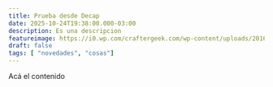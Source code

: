 ```yaml
---
title: Prueba desde Decap
date: 2025-10-24T19:38:00.000-03:00
description: Es una descripcion
featureimage: https://i0.wp.com/craftergeek.com/wp-content/uploads/2016/09/1450588624-a1450459f21fea50d44438ffd137a2a0.jpeg?resize=883%2C671&ssl=1
draft: false
tags: [ "novedades", "cosas"]
---
```

Acá el contenido
